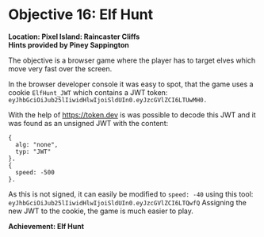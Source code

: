 # Objective 16: Elf Hunt
**Location: Pixel Island: Raincaster Cliffs**  
**Hints provided by Piney Sappington**

The objective is a browser game where the player has to target elves which move very fast over the screen.

In the browser developer console it was easy to spot, that the game uses a cookie `ElfHunt_JWT` which contains a JWT token:
`eyJhbGciOiJub25lIiwidHlwIjoiSldUIn0.eyJzcGVlZCI6LTUwMH0.`

With the help of https://token.dev is was possible to decode this JWT and it was found as an unsigned JWT with the content:
```
{
  alg: "none",
  typ: "JWT"
}.
{
  speed: -500
}.
```
As this is not signed, it can easily be modified to `speed: -40` using this tool:
`eyJhbGciOiJub25lIiwidHlwIjoiSldUIn0.eyJzcGVlZCI6LTQwfQ`
Assigning the new JWT to the cookie, the game is much easier to play.


**Achievement: Elf Hunt**
<!--stackedit_data:
eyJoaXN0b3J5IjpbLTIxMTk4NjA4OSwtMjAxMDE5MjYzXX0=
-->